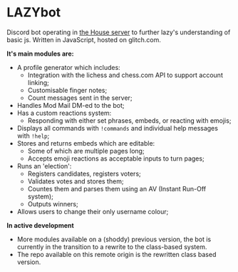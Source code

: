 # LAZYbot

Discord bot operating in [the House server](http://dscrd.me/housechessvariants) to further lazy's understanding of basic js.
Written in JavaScript, hosted on glitch.com.

**It's main modules are:**
- A profile generator which includes:
  - Integration with the lichess and chess.com API to support account linking;
  - Customisable finger notes;
  - Count messages sent in the server;
- Handles Mod Mail DM-ed to the bot;
- Has a custom reactions system:
  - Responding with either set phrases, embeds, or reacting with emojis;
- Displays all commands with `!commands` and individual help messages with `!help`;
- Stores and returns embeds which are editable:
  - Some of which are multiple pages long;
  - Accepts emoji reactions as acceptable inputs to turn pages;
- Runs an 'election':
  - Registers candidates, registers voters;
  - Validates votes and stores them;
  - Countes them and parses them using an AV (Instant Run-Off system);
  - Outputs winners;
- Allows users to change their only username colour;

**In active development**

- More modules available on a (shoddy) previous version, the bot is currently in the transition to a rewrite to the class-based system.
- The repo available on this remote origin is the rewritten class based version.